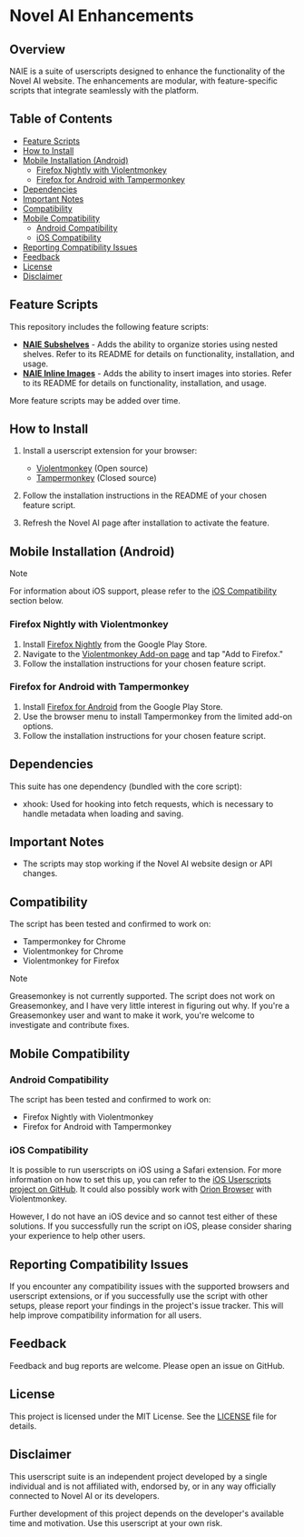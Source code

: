 # Novel AI Enhancements

## Overview

NAIE is a suite of userscripts designed to enhance the functionality of the Novel AI website. The enhancements are modular, with feature-specific scripts that integrate seamlessly with the platform.

## Table of Contents

-   [Feature Scripts](#feature-scripts)
-   [How to Install](#how-to-install)
-   [Mobile Installation (Android)](#mobile-installation-android)
    -   [Firefox Nightly with Violentmonkey](#firefox-nightly-with-violentmonkey)
    -   [Firefox for Android with Tampermonkey](#firefox-for-android-with-tampermonkey)
-   [Dependencies](#dependencies)
-   [Important Notes](#important-notes)
-   [Compatibility](#compatibility)
-   [Mobile Compatibility](#mobile-compatibility)
    -   [Android Compatibility](#android-compatibility)
    -   [iOS Compatibility](#ios-compatibility)
-   [Reporting Compatibility Issues](#reporting-compatibility-issues)
-   [Feedback](#feedback)
-   [License](#license)
-   [Disclaimer](#disclaimer)

## Feature Scripts

This repository includes the following feature scripts:

-   **[NAIE Subshelves](subshelves/README.md)** - Adds the ability to organize stories using nested shelves. Refer to its README for details on functionality, installation, and usage.
-   **[NAIE Inline Images](inline-images/README.md)** - Adds the ability to insert images into stories. Refer to its README for details on functionality, installation, and usage.

More feature scripts may be added over time.

## How to Install

1. Install a userscript extension for your browser:

    - [Violentmonkey](https://violentmonkey.github.io/) (Open source)
    - [Tampermonkey](https://www.tampermonkey.net/) (Closed source)

2. Follow the installation instructions in the README of your chosen feature script.

3. Refresh the Novel AI page after installation to activate the feature.

## Mobile Installation (Android)

> [!Note]
> For information about iOS support, please refer to the [iOS Compatibility](#ios-compatibility) section below.

### Firefox Nightly with Violentmonkey

1. Install [Firefox Nightly](https://play.google.com/store/apps/details?id=org.mozilla.fenix) from the Google Play Store.
2. Navigate to the [Violentmonkey Add-on page](https://addons.mozilla.org/en-US/firefox/addon/violentmonkey/) and tap "Add to Firefox."
3. Follow the installation instructions for your chosen feature script.

### Firefox for Android with Tampermonkey

1. Install [Firefox for Android](https://play.google.com/store/apps/details?id=org.mozilla.firefox) from the Google Play Store.
2. Use the browser menu to install Tampermonkey from the limited add-on options.
3. Follow the installation instructions for your chosen feature script.

## Dependencies

This suite has one dependency (bundled with the core script):

-   xhook: Used for hooking into fetch requests, which is necessary to handle metadata when loading and saving.

## Important Notes

-   The scripts may stop working if the Novel AI website design or API changes.

## Compatibility

The script has been tested and confirmed to work on:

-   Tampermonkey for Chrome
-   Violentmonkey for Chrome
-   Violentmonkey for Firefox

> [!Note]
> Greasemonkey is not currently supported. The script does not work on Greasemonkey, and I have very little interest in figuring out why. If you're a Greasemonkey user and want to make it work, you're welcome to investigate and contribute fixes.

## Mobile Compatibility

### Android Compatibility

The script has been tested and confirmed to work on:

-   Firefox Nightly with Violentmonkey
-   Firefox for Android with Tampermonkey

### iOS Compatibility

It is possible to run userscripts on iOS using a Safari extension. For more information on how to set this up, you can refer to the [iOS Userscripts project on GitHub](https://github.com/quoid/userscripts). It could also possibly work with [Orion Browser](https://apps.apple.com/us/app/orion-browser-by-kagi/id14844982000) with Violentmonkey.

However, I do not have an iOS device and so cannot test either of these solutions. If you successfully run the script on iOS, please consider sharing your experience to help other users.

## Reporting Compatibility Issues

If you encounter any compatibility issues with the supported browsers and userscript extensions, or if you successfully use the script with other setups, please report your findings in the project's issue tracker. This will help improve compatibility information for all users.

## Feedback

Feedback and bug reports are welcome. Please open an issue on GitHub.

## License

This project is licensed under the MIT License. See the [LICENSE](LICENSE) file for details.

## Disclaimer

This userscript suite is an independent project developed by a single individual and is not affiliated with, endorsed by, or in any way officially connected to Novel AI or its developers.

Further development of this project depends on the developer's available time and motivation. Use this userscript at your own risk.

